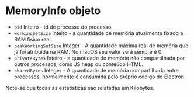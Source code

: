 # MemoryInfo objeto

* `pid` Inteiro - id de processo do processo.
* `workingSetSize` Inteiro - a quantidade de memória atualmente fixado a RAM físico real.
* `peakWorkingSetSize` Integer - A quantidade máxima real de memória que já foi atribuída na RAM. No macOS seu valor será sempre é 0.
* `privateBytes` Inteiro - a quantidade de memória não compartilhada por outros processos, como JS heap ou conteúdo HTML.
* `sharedBytes` Integer - A quantidade de memória compartilhada entre processos, normalmente é consumida pelo próprio código do Electron

Note-se que todas as estatísticas são relatadas em Kilobytes.
